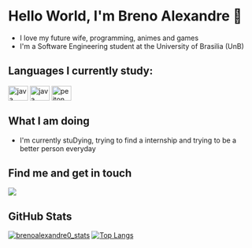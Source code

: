 # Hello World, I'm Breno Alexandre 👾
- I love my future wife, programming, animes and games
- I'm a Software Engineering student at the University of Brasilia (UnB)
## Languages I currently study:
<div class="ling" style="display: inline_block">
  <img align="center" alt="java" height="30" width="40" src="https://icongr.am/devicon/c-original.svg">
  <img align="center" alt="java" height="30" width="40" src="https://icongr.am/devicon/java-original.svg">
  <img align="center" alt="peiton" height="30" width="40" src="https://icongr.am/devicon/python-original.svg">
</div>

## What I am doing
- I'm currently stuDying, trying to find a internship and trying to be a better person everyday
## Find me and get in touch
<div> 
  <a href = "mailto:i000090000@gmail.com"><img src="https://img.shields.io/badge/-Gmail-%23333?style=for-the-badge&logo=gmail&logoColor=white" target="_blank"></a>
</div>

## GitHub Stats
[![brenoalexandre0_stats](https://github-readme-stats.vercel.app/api?username=brenoalexandre0&show_icons=true&count_private=true&include_all_commits?since=2023-01-01T00:00:00Z&until=2023-12-31T23:59:59Z=true&bg_color=0D1117&text_color=FFF&title_color=1a7fbd&icon_color=36afd4)](https://github.com/anuraghazra/github-readme-stats)
[![Top Langs](https://github-readme-stats.vercel.app/api/top-langs/?username=<brenoalexandre0>&layout=compact)](https://github.com/<brenoalexandre0>)
